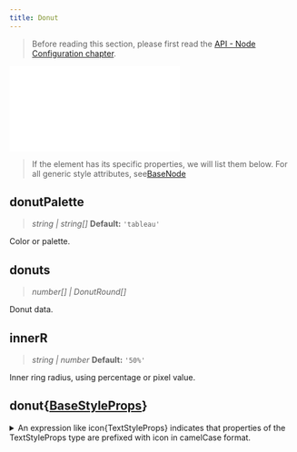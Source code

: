 ```yaml
---
title: Donut
---
```


> Before reading this section, please first read the [API - Node Configuration chapter](/api/elements/nodes/base-node).

<embed src="@/common/api/elements/nodes/donut.md"></embed>

> If the element has its specific properties, we will list them below. For all generic style attributes, see[BaseNode](./BaseNode.en.md)

## donutPalette

> _string \|_ _string[]_ **Default:** `'tableau'`

Color or palette.

## donuts

> _number[] \|_ _DonutRound_<!-- -->_[]_

Donut data.

## innerR

> _string \| number_ **Default:** `'50%'`

Inner ring radius, using percentage or pixel value.

## donut{[BaseStyleProps](https://g.antv.antgroup.com/api/basic/display-object#%E7%BB%98%E5%9B%BE%E5%B1%9E%E6%80%A7)}

<details><summary>An expression like icon{TextStyleProps} indicates that properties of the TextStyleProps type are prefixed with icon in camelCase format.</summary>

TextStyleProps includes the following properties:

- fill
- fontSize
- fontWeight
- ...

icon{TextStyleProps} means you need to use the following property names:

- iconFill
- iconFontSize
- iconFontWeight
- ...

</details>
